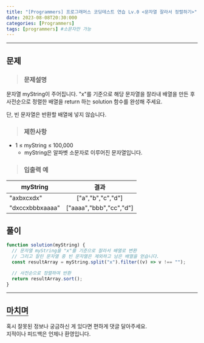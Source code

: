 ```yaml
---
title: "[Programmers] 프로그래머스 코딩테스트 연습 Lv.0 <문자열 잘라서 정렬하기>"
date: 2023-08-08T20:30:000
categories: [Programmers]
tags: [programmers] #소문자만 가능
---
```


---

## <b>문제</b>

<h3><blockquote>문제설명
</blockquote></h3>

문자열 myString이 주어집니다. "x"를 기준으로 해당 문자열을 잘라내 배열을 만든 후 사전순으로 정렬한 배열을 return 하는 solution 함수를 완성해 주세요.

단, 빈 문자열은 반환할 배열에 넣지 않습니다.

<h3><blockquote>제한사항
</blockquote></h3>

- 1 ≤ myString ≤ 100,000
  - myString은 알파벳 소문자로 이루어진 문자열입니다.

<h3><blockquote>입출력 예
</blockquote></h3>

| myString        |          결과           |
| --------------- | :---------------------: |
| "axbxcxdx"      |    ["a","b","c","d"]    |
| "dxccxbbbxaaaa" | ["aaaa","bbb","cc","d"] |

## <b>풀이</b>

```js
function solution(myString) {
  // 문자열 myString을 "x"를 기준으로 잘라서 배열로 변환
  // 그리고 잘린 문자열 중 빈 문자열은 제외하고 남은 배열을 얻습니다.
  const resultArray = myString.split("x").filter((v) => v !== "");

  // 사전순으로 정렬하여 반환
  return resultArray.sort();
}
```

---

## <b style="border-bottom:2px solid gray"><b>마치며</b></b>

<P>혹시 잘못된 정보나 궁금하신 게 있다면 편하게 댓글 달아주세요.<br/>
지적이나 피드백은 언제나 환영입니다.</p>
